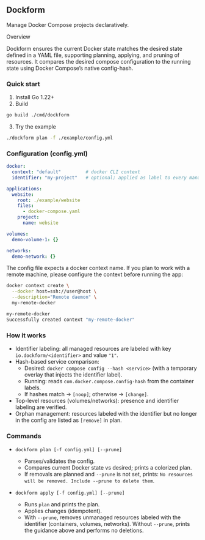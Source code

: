 ## Dockform

Manage Docker Compose projects declaratively.

Overview

Dockform ensures the current Docker state matches the desired state defined in a YAML file, supporting planning, applying, and pruning of resources. It compares the desired compose configuration to the running state using Docker Compose’s native config-hash.

### Quick start

1) Install Go 1.22+
2) Build

```sh
go build ./cmd/dockform
```

3) Try the example

```sh
./dockform plan -f ./example/config.yml
```

### Configuration (config.yml)

```yaml
docker:
  context: "default"         # docker CLI context
  identifier: "my-project"   # optional; applied as label to every managed resource

applications:
  website:
    root: ./example/website
    files:
      - docker-compose.yaml
    project:
      name: website

volumes:
  demo-volume-1: {}

networks:
  demo-network: {}
```

The config file expects a docker context name. If you plan to work with a remote machine, please configure the context before running the app:

```sh
docker context create \
  --docker host=ssh://user@host \
  --description="Remote daemon" \
  my-remote-docker

my-remote-docker
Successfully created context "my-remote-docker"
```

### How it works

- Identifier labeling: all managed resources are labeled with key `io.dockform/<identifier>` and value `"1"`.
- Hash-based service comparison:
  - Desired: `docker compose config --hash <service>` (with a temporary overlay that injects the identifier label).
  - Running: reads `com.docker.compose.config-hash` from the container labels.
  - If hashes match → `[noop]`; otherwise → `[change]`.
- Top-level resources (volumes/networks): presence and identifier labeling are verified.
- Orphan management: resources labeled with the identifier but no longer in the config are listed as `[remove]` in plan.

### Commands

- `dockform plan [-f config.yml] [--prune]`
  - Parses/validates the config.
  - Compares current Docker state vs desired; prints a colorized plan.
  - If removals are planned and `--prune` is not set, prints:
    `No resources will be removed. Include --prune to delete them`.

- `dockform apply [-f config.yml] [--prune]`
  - Runs `plan` and prints the plan.
  - Applies changes (idempotent).
  - With `--prune`, removes unmanaged resources labeled with the identifier (containers, volumes, networks). Without `--prune`, prints the guidance above and performs no deletions.

